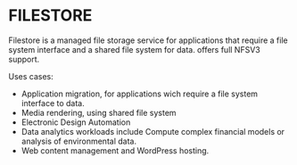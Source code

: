 # FILESTORE

Filestore is a managed file storage service for applications that require a file system interface and a shared file system for data. offers full NFSV3 support. 

Uses cases:

- Application migration, for applications wich require a file system interface to data.
- Media rendering, using shared file system
- Electronic Design Automation
- Data analytics workloads include Compute complex financial models or analysis of environmental data.
- Web content management and WordPress hosting.